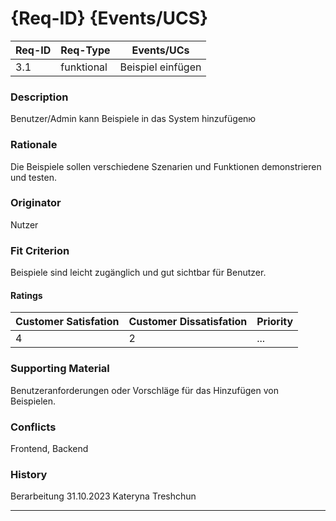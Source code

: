 # {Req-ID} {Events/UCS}

| Req-ID | Req-Type   | Events/UCs |
|--------|------------|------------|
| 3.1    | funktional |    Beispiel einfügen        |

### Description
Benutzer/Admin kann Beispiele in das System hinzufügenю

### Rationale
Die Beispiele sollen verschiedene Szenarien und Funktionen demonstrieren und testen.
### Originator
Nutzer

### Fit Criterion
Beispiele sind leicht zugänglich und gut sichtbar für Benutzer.

#### Ratings
| Customer Satisfation | Customer Dissatisfation | Priority |
|----------------------|-------------------------|----------|
| 4                    | 2                       | ...      |

### Supporting Material
Benutzeranforderungen oder Vorschläge für das Hinzufügen von Beispielen.
### Conflicts
Frontend, Backend 
### History

Berarbeitung 31.10.2023 Kateryna Treshchun


---
